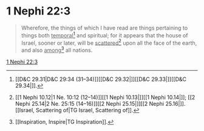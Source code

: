# 1 Nephi 22:3

> Wherefore, the things of which I have read are things pertaining to things both <u>temporal</u>[^a] and spiritual; for it appears that the house of Israel, sooner or later, will be <u>scattered</u>[^b] upon all the face of the earth, and also <u>among</u>[^c] all nations.

[1 Nephi 22:3](https://www.churchofjesuschrist.org/study/scriptures/bofm/1-ne/22?lang=eng&id=p3#p3)


[^a]: [[D&C 29.31|D&C 29:34 (31–34)]][[D&C 29.32|]][[D&C 29.33|]][[D&C 29.34|]].  
[^b]: [[1 Nephi 10.12|1 Ne. 10:12 (12–14)]][[1 Nephi 10.13|]][[1 Nephi 10.14|]]; [[2 Nephi 25.14|2 Ne. 25:15 (14–16)]][[2 Nephi 25.15|]][[2 Nephi 25.16|]]. [[Israel, Scattering of|TG Israel, Scattering of]].  
[^c]: [[Inspiration, Inspire|TG Inspiration]].  
